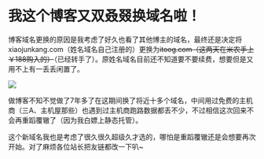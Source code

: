 # 我这个博客又双叒叕换域名啦！

博客域名更换的原因是我考虑了好久也看了其他博主的域名，最终还是决定将xiaojunkang.com（姓名域名自己注册的）更换为<del>itoog.com（这两天在米农手上￥188购入的）</del>（已经转手了）。原姓名域名目前还不知道要不要续费，想要但是又用不上有一丢丢闲置了。

![](https://s6.jpg.cm/2022/03/04/Lzf5GH.gif)

做博客不知不觉做了7年多了在这期间换了将近十多个域名，中间用过免费的主机商（三A、主机屋那些）也遇到过主机商跑路数据都丢不少，不过相信这次回来不会再重蹈覆辙了（因为我白嫖上静态托管）。

这个新域名我也是考虑了很久很久超级久才选的，哪怕是重蹈覆辙还是会想要再次开始。对了麻烦各位站长把友链都改一下叭~